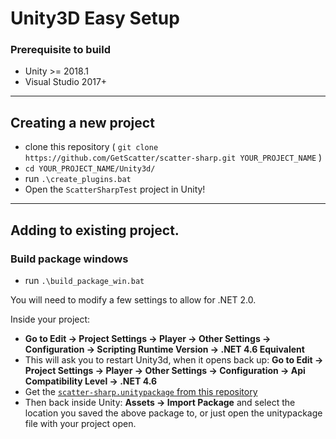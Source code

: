 # Unity3D Easy Setup

### Prerequisite to build

- Unity >= 2018.1
- Visual Studio 2017+

-------------------------------

## Creating a new project

- clone this repository ( `git clone https://github.com/GetScatter/scatter-sharp.git YOUR_PROJECT_NAME` )
- `cd YOUR_PROJECT_NAME/Unity3d/`
- run `.\create_plugins.bat`
- Open the `ScatterSharpTest` project in Unity!

-------------------------------

## Adding to existing project.

### Build package windows
- run `.\build_package_win.bat`

You will need to modify a few settings to allow for .NET 2.0.

Inside your project:
- **Go to Edit -> Project Settings -> Player -> Other Settings -> Configuration -> Scripting Runtime Version -> .NET 4.6 Equivalent**
- This will ask you to restart Unity3d, when it opens back up:
  **Go to Edit -> Project Settings -> Player -> Other Settings -> Configuration -> Api Compatibility Level -> .NET 4.6**
- Get the [`scatter-sharp.unitypackage` from this repository](https://raw.githubusercontent.com/GetScatter/scatter-sharp/master/Unity3D/scatter-sharp.unitypackage)
- Then back inside Unity:
  **Assets -> Import Package** and select the location you saved the above package to, or just open the unitypackage file with your project open.
